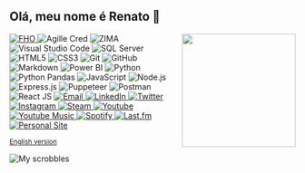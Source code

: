 <link rel="stylesheet" href="github-markdown.css">

## Olá, meu nome é Renato 👋

<img align='right' src='github.gif' width='200'>
<!-- http://www.uniararas.br/ -->
<!-- https://agillecred.com.br/ -->

<div id="work">
  <a href="http://www.uniararas.br/"><img alt="FHO" title="Bacharelado de Sistemas de Informação" src="https://img.shields.io/badge/%F0%9F%93%9A-FHO%20Uniararas-012f6f"/> <a href="https://agillecred.com.br/"></a> <img alt="Agille Cred" title="Auxiliar de TI na Agille Cred em Araras, SP" src="https://img.shields.io/badge/%F0%9F%93%99-Agille%20Cred-f47920?style=flat"/></a> <img alt="ZIMA" title="Ainda não." src="https://img.shields.io/badge/%F0%9F%94%B9-ZIMA-11ccf9?style=flat"/>
</div>
<img alt="Visual Studio Code" src="https://img.shields.io/badge/Visual Studio Code-0078d7.svg?style=flat&logo=visual-studio-code&logoColor=white"/> <img alt="SQL Server" src="https://img.shields.io/badge/SQL%20Server-CC2927?style=flat&logo=microsoft%20sql%20server&logoColor=white"/>
<img alt="HTML5" src="https://img.shields.io/badge/HTML5-%23E34F26.svg?style=flat&logo=html5&logoColor=white"/>
<img alt="CSS3" src="https://img.shields.io/badge/CSS3-%231572B6.svg?style=flat&logo=css3&logoColor=white"/>
<img alt="Git" src="https://img.shields.io/badge/Git-%23F05033.svg?style=flat&logo=git&logoColor=white"/>
<img alt="GitHub" src="https://img.shields.io/badge/Github-%23121011.svg?style=flat&logo=github&logoColor=white"/>
<img alt="Markdown" src="https://img.shields.io/badge/Markdown-%23000000.svg?style=flat&logo=markdown&logoColor=white"/>
<img alt="Power BI" src="https://img.shields.io/badge/PowerBI-F2C811?style=flat&logo=Power%20BI&logoColor=white"/> 
<img alt="Python" src="https://img.shields.io/badge/Python-3670A0?style=flat&logo=python&logoColor=ffdd54"/>
<img alt="Python Pandas" src="https://img.shields.io/badge/Pandas-%23150458.svg?style=flat&logo=pandas&logoColor=white"/>
<img alt="JavaScript" src="https://img.shields.io/badge/JavaScript-%23323330.svg?style=flat&logo=javascript&logoColor=%23F7DF1E"/>
<img alt="Node.js" src="https://img.shields.io/badge/Node.js-6DA55F?style=flat&logo=node.js&logoColor=white"/>
<img alt="Express.js" src="https://img.shields.io/badge/Express.js-000000?style=flat&logo=express&logoColor=white"/>
<img alt="Puppeteer" src="https://img.shields.io/badge/Puppeteer-40B5A4?style=flat&logo=Puppeteer&logoColor=white"/>
<img alt="Postman" src="https://img.shields.io/badge/Postman-FF6C37?style=flat&logo=postman&logoColor=white"/>
<img alt="React JS" src="https://img.shields.io/badge/React-%2320232a.svg?style=flat&logo=react&logoColor=%2361DAFB"/>

<a href="mailto:renatocfrancisco@alunos.fho.edu.br">
  <img alt="Email" src="https://img.shields.io/badge/Email-D14836?style=flat&logo=gmail&logoColor=white"/>
</a><a href="https://www.linkedin.com/in/renatocfrancisco/">
  <img alt="LinkedIn" src="https://img.shields.io/badge/Linkedin-%230077B5.svg?style=flat&logo=linkedin&logoColor=white"/>
</a><a href="https://www.twitter.com/renatocfrancisc">
  <img alt="Twitter" src="https://img.shields.io/badge/Twitter-%231DA1F2.svg?style=flat&logo=Twitter&logoColor=white"/>
</a>
<a href="https://instagram.com/renatocrepisky">
  <img alt="Instagram" src="https://img.shields.io/badge/Instagram-E4405F?style=flat&logo=instagram&logoColor=white"/>
</a>
<a href="https://steamcommunity.com/id/renatocf/">
  <img alt="Steam" src="https://img.shields.io/badge/Steam-%23000000.svg?style=flat&logo=steam&logoColor=white"/>
</a>

<a href="https://youtube.com/channel/UC1x-jNGxQytvdzN4_prewZA">
  <img alt="Youtube" src="https://img.shields.io/badge/YouTube-%23FF0000.svg?style=flat&logo=YouTube&logoColor=white"/>
</a>
<a href="https://music.youtube.com/channel/UC1x-jNGxQytvdzN4_prewZA?feature=share">
  <img alt="Youtube Music" src="https://img.shields.io/badge/YouTube_Music-FF0000?style=flat&logo=youtube-music&logoColor=white"/>
</a>
<a href="https://open.spotify.com/user/fdbenaz90kby4kgxhrbo7ucrh">
  <img alt="Spotify" src="https://img.shields.io/badge/Spotify-1ed760?style=flat&logo=spotify&logoColor=white"/>
</a>
<a href="https://www.last.fm/pt/user/renatocfrancisc">
  <img alt="Last.fm" src="https://img.shields.io/badge/Last.fm-D51007?style=flat&logo=last.fm&logoColor=white"/>
</a>
<a href="https://renatocfrancisco.github.io/">
  <img alt="Personal Site" src="https://img.shields.io/badge/Github.io-renatocfrancisco-lightgrey"/>
</a>

<sub>[English version](https://github.com/renatocfrancisco/renatocfrancisco/blob/master/README-en.md)</sub>

![My scrobbles](https://lastfm-recently-played.vercel.app/api?user=renatocfrancisc)

<style>
  #work img{
    border: none;
    transition: all ease-in-out 0.2s;
    cursor: pointer;
  }
  #work img:hover{
    border: 1px solid #888;
    background-color: #ddd;
  }
</style>
